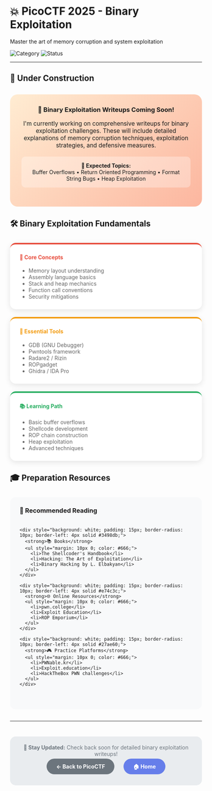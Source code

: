 # 💥 PicoCTF 2025 - Binary Exploitation

Master the art of memory corruption and system exploitation

![Category](https://img.shields.io/badge/Category-Binary%20Exploitation-orange?style=for-the-badge) ![Status](https://img.shields.io/badge/Status-Coming%20Soon-yellow?style=for-the-badge)

---

## 🚧 Under Construction

<div style="background: linear-gradient(135deg, #ffecd2 0%, #fcb69f 100%); padding: 30px; border-radius: 20px; text-align: center; margin: 30px 0;">
  <h3 style="margin-top: 0;">🔧 Binary Exploitation Writeups Coming Soon!</h3>
  <p style="margin: 15px 0; font-size: 1.1em;">
    I'm currently working on comprehensive writeups for binary exploitation challenges. 
    These will include detailed explanations of memory corruption techniques, exploitation strategies, and defensive measures.
  </p>
  <div style="background: rgba(255,255,255,0.3); padding: 15px; border-radius: 10px; margin: 20px 0;">
    <strong>📅 Expected Topics:</strong><br>
    Buffer Overflows • Return Oriented Programming • Format String Bugs • Heap Exploitation
  </div>
</div>

## 🛠️ Binary Exploitation Fundamentals

<div style="display: grid; grid-template-columns: repeat(auto-fit, minmax(300px, 1fr)); gap: 20px; margin: 30px 0;">
  
  <div style="background: white; padding: 25px; border-radius: 15px; box-shadow: 0 4px 15px rgba(0,0,0,0.1); border-top: 4px solid #e74c3c;">
    <h4 style="margin-top: 0; color: #e74c3c;">🎯 Core Concepts</h4>
    <ul style="margin: 0; color: #666;">
      <li>Memory layout understanding</li>
      <li>Assembly language basics</li>
      <li>Stack and heap mechanics</li>
      <li>Function call conventions</li>
      <li>Security mitigations</li>
    </ul>
  </div>

  <div style="background: white; padding: 25px; border-radius: 15px; box-shadow: 0 4px 15px rgba(0,0,0,0.1); border-top: 4px solid #f39c12;">
    <h4 style="margin-top: 0; color: #f39c12;">🔧 Essential Tools</h4>
    <ul style="margin: 0; color: #666;">
      <li>GDB (GNU Debugger)</li>
      <li>Pwntools framework</li>
      <li>Radare2 / Rizin</li>
      <li>ROPgadget</li>
      <li>Ghidra / IDA Pro</li>
    </ul>
  </div>

  <div style="background: white; padding: 25px; border-radius: 15px; box-shadow: 0 4px 15px rgba(0,0,0,0.1); border-top: 4px solid #27ae60;">
    <h4 style="margin-top: 0; color: #27ae60;">📚 Learning Path</h4>
    <ul style="margin: 0; color: #666;">
      <li>Basic buffer overflows</li>
      <li>Shellcode development</li>
      <li>ROP chain construction</li>
      <li>Heap exploitation</li>
      <li>Advanced techniques</li>
    </ul>
  </div>

</div>

## 🎓 Preparation Resources

<div style="background: #f8f9fa; padding: 25px; border-radius: 15px; margin: 30px 0;">
  <h3 style="margin-top: 0;">📖 Recommended Reading</h3>
  
  <div style="display: grid; grid-template-columns: repeat(auto-fit, minmax(250px, 1fr)); gap: 15px; margin: 20px 0;">
    
    <div style="background: white; padding: 15px; border-radius: 10px; border-left: 4px solid #3498db;">
      <strong>📚 Books</strong>
      <ul style="margin: 10px 0; color: #666;">
        <li>The Shellcoder's Handbook</li>
        <li>Hacking: The Art of Exploitation</li>
        <li>Binary Hacking by L. Elbakyan</li>
      </ul>
    </div>
    
    <div style="background: white; padding: 15px; border-radius: 10px; border-left: 4px solid #e74c3c;">
      <strong>🌐 Online Resources</strong>
      <ul style="margin: 10px 0; color: #666;">
        <li>pwn.college</li>
        <li>Exploit Education</li>
        <li>ROP Emporium</li>
      </ul>
    </div>
    
    <div style="background: white; padding: 15px; border-radius: 10px; border-left: 4px solid #27ae60;">
      <strong>🎮 Practice Platforms</strong>
      <ul style="margin: 10px 0; color: #666;">
        <li>PWNable.kr</li>
        <li>Exploit.education</li>
        <li>HackTheBox PWN challenges</li>
      </ul>
    </div>
    
  </div>
</div>

---

<div style="text-align: center; margin: 40px 0;">
  <div style="background: #e9ecef; padding: 20px; border-radius: 15px;">
    <p style="margin: 0; color: #6c757d;">
      <strong>🔔 Stay Updated:</strong> Check back soon for detailed binary exploitation writeups!
    </p>
    <div style="margin: 15px 0;">
      <a href="../index.md" style="background: #6c757d; color: white; padding: 12px 25px; border-radius: 25px; text-decoration: none; font-weight: bold; margin: 0 10px;">← Back to PicoCTF</a>
      <a href="../../index.md" style="background: #667eea; color: white; padding: 12px 25px; border-radius: 25px; text-decoration: none; font-weight: bold; margin: 0 10px;">🏠 Home</a>
    </div>
  </div>
</div>
